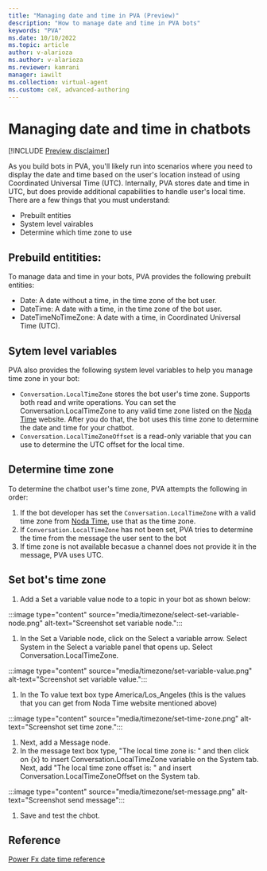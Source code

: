 ```yaml
---
title: "Managing date and time in PVA (Preview)"
description: "How to manage date and time in PVA bots"
keywords: "PVA"
ms.date: 10/10/2022
ms.topic: article
author: v-alarioza
ms.author: v-alarioza
ms.reviewer: kamrani
manager: iawilt
ms.collection: virtual-agent
ms.custom: ceX, advanced-authoring
---
```


# Managing date and time in chatbots

[!INCLUDE [Preview disclaimer](includes/public-preview-disclaimer.md)]

As you build bots in PVA, you'll likely run into scenarios where you need to display the date and time based on the user's location instead of using Coordinated Universal Time (UTC). Internally, PVA stores date and time in UTC, but does provide additional capabilities to handle user's local time. There are a few things that you must understand:

- Prebuilt entities 
- System level vairables 
- Determine which time zone to use

## Prebuild entitities:
To manage data and time in your bots, PVA provides the following prebuilt entities:  
- Date: A date without a time, in the time zone of the bot user.
- DateTime: A date with a time, in the time zone of the bot user. 
- DateTimeNoTimeZone: A date with a time, in Coordinated Universal Time (UTC).

## Sytem level variables
PVA also provides the following system level variables to help you manage time zone in your bot:
- `Conversation.LocalTimeZone` stores the bot user's time zone. Supports both read and write operations. You can set the Conversation.LocalTimeZone to any valid time zone listed on the [Noda Time](https://nodatime.org/timezones) website. After you do that, the bot uses this time zone to determine the date and time for your chatbot. 
- `Conversation.LocalTimeZoneOffset` is a read-only variable that you can use to determine the UTC offset for the local time. 

## Determine time zone
To determine the chatbot user's time zone, PVA attempts the following in order:
1. If the bot developer has set the `Conversation.LocalTimeZone` with a valid time zone from [Noda Time](https://nodatime.org/timezones), use that as the time zone.
1. If `Conversation.LocalTimeZone` has not been set, PVA tries to determine the time from the message the user sent to the bot
1. If time zone is not available becasue a channel does not provide it in the message, PVA uses UTC.

## Set bot's time zone
1. Add a Set a variable value node to a topic in your bot as shown below:

:::image type="content" source="media/timezone/select-set-variable-node.png" alt-text="Screenshot set variable node.":::

1. In the Set a Variable node, click on the Select a variable arrow. Select System in the Select a variable panel that opens up. Select Conversation.LocalTimeZone.

:::image type="content" source="media/timezone/set-variable-value.png" alt-text="Screenshot set variable value.":::

1. In the To value text box type America/Los_Angeles (this is the values that you can get from Noda Time website mentioned above)

:::image type="content" source="media/timezone/set-time-zone.png" alt-text="Screenshot set time zone.":::

1. Next, add a Message node.
1. In the message text box type, "The local time zone is: " and then click on {x} to insert Conversation.LocalTimeZone variable on the System tab. Next, add "The local time zone offset is: " and insert Conversation.LocalTimeZoneOffset on the System tab. 

:::image type="content" source="media/timezone/set-message.png" alt-text="Screenshot send message":::

1. Save and test the chbot.


## Reference
[Power Fx date time reference](https://learn.microsoft.com/power-platform/power-fx/data-types#date-time-and-datetime)
